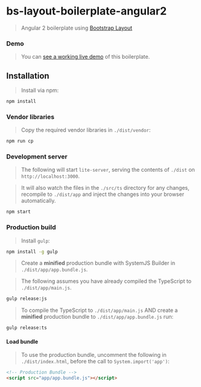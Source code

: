 # bs-layout-boilerplate-angular2
> Angular 2 boilerplate using [Bootstrap Layout](https://github.com/themekit/bootstrap-layout)

### Demo
> You can [see a working live demo](http://bs-layout-boilerplate-angular2.themekit.io) of this boilerplate.

## Installation
> Install via npm:

```bash
npm install
```

### Vendor libraries
> Copy the required vendor libraries in `./dist/vendor`:

```bash
npm run cp
```

### Development server
> The following will start `lite-server`, serving the contents of `./dist` on `http://localhost:3000`. 

> It will also watch the files in the `./src/ts` directory for any changes, recompile to `./dist/app` and inject the changes into your browser automatically.

```bash
npm start
```

### Production build
> Install `gulp`:

```bash
npm install -g gulp
```

> Create a **minified** production bundle with SystemJS Builder in `./dist/app/app.bundle.js`.

> The following assumes you have already compiled the TypeScript to `./dist/app/main.js`.

```bash
gulp release:js
```

> To compile the TypeScript to `./dist/app/main.js` AND create a **minified** production bundle to `./dist/app/app.bundle.js` run:

```bash
gulp release:ts
```

#### Load bundle
> To use the production bundle, uncomment the following in `./dist/index.html`, before the call to `System.import('app')`:

```html
<!-- Production Bundle -->
<script src="app/app.bundle.js"></script>
``` 